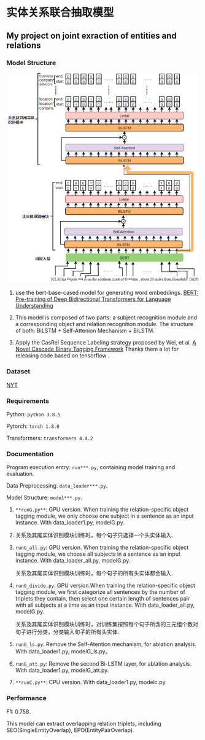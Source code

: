 # 实体关系联合抽取模型

## My project on joint exraction of entities and relations



### Model Structure

![image](https://github.com/SL-Stone/ERE-20210518/blob/c478b4623c9cbd327031a73fd1827e1a458dd2a3/model_image/%E6%A8%A1%E5%9E%8B%E7%BB%93%E6%9E%840.png)

1. use the bert-base-cased model for generating word embeddings. [BERT: Pre-training of Deep Bidirectional Transformers for
   Language Understanding ](https://www.aclweb.org/anthology/N19-1423/)

2. This model is composed of two parts: a subject recognition module and a corresponding object and relation recognition module. The structure of both: BiLSTM + Self-Attenion Mechanism + BiLSTM.
3. Apply the CasRel Sequence Labeling strategy proposed by Wei, et al. [A Novel Cascade Binary Tagging Framework](https://arxiv.org/abs/1909.03227) Thanks them a lot for releasing code based on tensorflow .



### Dataset

[NYT](https://github.com/weizhepei/CasRel/tree/master/data/NYT)



### Requirements

Python: `python 3.8.5` 

Pytorch: `torch 1.8.0` 

Transformers: `transformers 4.4.2`



### Documentation

Program execution entry: `run***.py`, containing model training and evaluation.

Data Preprocessing: `data_loader***.py`.

Model Structure: `model***.py`.

1. `**runG.py**`: GPU version. When training the relation-specific object tagging module, we only choose one subject in a sentence as an input instance. With data_loader1.py, modelG.py.

2. 关系及其尾实体识别模块训练时，每个句子只选择一个头实体输入.

3. `runG_all.py`: GPU version. When training the relation-specific object tagging module, we choose all subjects in a sentence as an input instance. With data_loader_all.py, modelG.py.

   关系及其尾实体识别模块训练时，每个句子的所有头实体都会输入.

4. `runG_divide.py`: GPU version.When training the relation-specific object tagging module, we first categorize all sentences by the number of triplets they contain, then select one certain length of sentences pair with all subjects at a time as an input instance. With data_loader_all.py, modelG.py.

   关系及其尾实体识别模块训练时，对训练集按照每个句子所含的三元组个数对句子进行分类，分类输入句子的所有头实体.

5. `runG_ls.py`: Remove the Self-Atention mechanism, for ablation analysis. With data_loader1.py, modelG_ls.py。

6. `runG_att.py`: Remove the second Bi-LSTM layer, for ablation analysis. With data_loader1.py, modelG_att.py.

7. `**runC.py**`: CPU version. With data_loader1.py, modelc.py.



### Performance

F1: 0.758.

This model can extract overlapping relation triplets, including SEO(SingleEntityOverlap), EPO(EntityPairOverlap).
